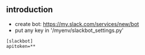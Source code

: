 ## introduction

- create bot: https://my.slack.com/services/new/bot
- put any key in '/myenv/slackbot_settings.py'
```
[slackbot]
apitoken=**
```